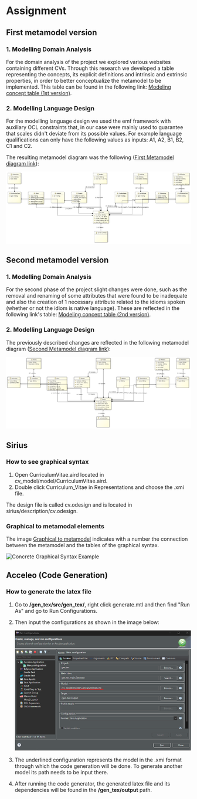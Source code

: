 # Assignment 

## First metamodel version

### 1. Modelling Domain Analysis

For the domain analysis of the project we explored various websites containing different CVs. Through this research we developed a table representing the concepts, its explicit definitions and intrinsic and extrinsic properties, in order to better conceptualize the metamodel to be implemented.
This table can be found in the following link: [Modeling concept table (1st version)](/Assignment/docs/MDAfirst.pdf).

### 2. Modelling Language Design 

For the modelling language design we used the emf framework with auxiliary OCL constraints that, in our case were mainly used to guarantee that scales didn't deviate from its possible values. 
For example language qualifications can only have the following values as inputs: A1, A2, B1, B2, C1 and C2.

The resulting metamodel diagram was the following ([First Metamodel diagram link](/Assignment/docs/MetamodelFirst.jpg)):

![First Metamodel diagram](/Assignment/docs/MetamodelFirst.jpg)

## Second metamodel version

### 1. Modelling Domain Analysis

For the second phase of the project slight changes were done, such as the removal and renaming of some attributes that were found to be inadequate and also the creation of 1 necessary attribute related to the idioms spoken (whether or not the idiom is native language). These are reflected in the following link's table: 
[Modeling concept table (2nd version)](/Assignment/docs/MDAsecond.pdf).

### 2. Modelling Language Design
The previously described changes are reflected in the following metamodel diagram ([Second Metamodel diagram link](/Assignment/docs/MetamodelSecond.png)):

![Second Metamodel diagram](/Assignment/docs/MetamodelSecond.png)

## Sirius

### How to see graphical syntax

1. Open CurriculumVitae.aird located in cv_model/model/CurriculumVItae.aird. 
2. Double click Curriculum_Vitae in Representations and choose the .xmi file.

The design file is called cv.odesign and is located in sirius/description/cv.odesign.

### Graphical to metamodal elements

The image [Graphical to metamodel](/Assignment/docs/cgsMapping.png) indicates with a number the connection between the metamodel and the tables of the graphical syntax.

![Concrete Graphical Syntax Example](/Assignment/docs/Curriculum_Vitae_graph_syntax.png)

## Acceleo (Code Generation)

### How to generate the latex file

1. Go to **/gen_tex/src/gen_tex/**, right click generate.mtl and then find "Run As" and go to Run Configurations.

2. Then input the configurations as shown in the image below: 

    ![Run Configuration for acceleo](/Assignment/docs/accRunConfig.png)

3. The underlined configuration represents the model in the .xmi format through which the code generation will be done. To generate another model its path needs to be input there.

4. After running the code generator, the generated latex file and its dependencies will be found in the **/gen_tex/output** path.